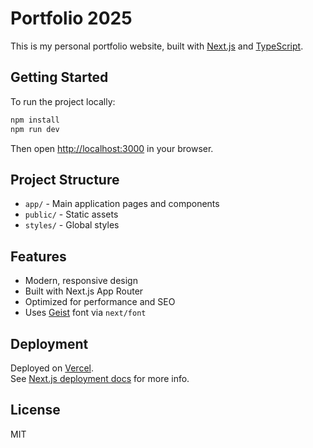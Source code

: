 # Portfolio 2025

This is my personal portfolio website, built with [Next.js](https://nextjs.org) and [TypeScript](https://www.typescriptlang.org/).

## Getting Started

To run the project locally:

```bash
npm install
npm run dev
```

Then open [http://localhost:3000](http://localhost:3000) in your browser.

## Project Structure

- `app/` - Main application pages and components
- `public/` - Static assets
- `styles/` - Global styles

## Features

- Modern, responsive design
- Built with Next.js App Router
- Optimized for performance and SEO
- Uses [Geist](https://vercel.com/font) font via `next/font`

## Deployment

Deployed on [Vercel](https://vercel.com/).  
See [Next.js deployment docs](https://nextjs.org/docs/app/building-your-application/deploying) for more info.

## License

MIT
